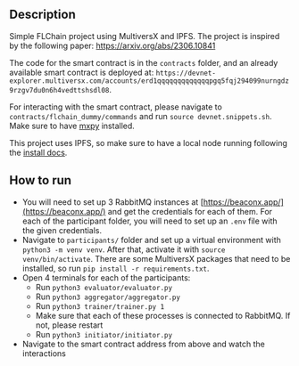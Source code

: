 ## Description

Simple FLChain project using MultiversX and IPFS. The project is inspired by the following paper: https://arxiv.org/abs/2306.10841

The code for the smart contract is in the `contracts` folder, and an already available smart contract is deployed at: `https://devnet-explorer.multiversx.com/accounts/erd1qqqqqqqqqqqqqpgq5fqj294099nurngdz9rzgv7du0n6h4vedttshsdl08`.

For interacting with the smart contract, please navigate to `contracts/flchain_dummy/commands` and run `source devnet.snippets.sh`. Make sure to have [mxpy](https://docs.multiversx.com/sdk-and-tools/sdk-py/mxpy-cli/) installed.

This project uses IPFS, so make sure to have a local node running following the [install docs](https://docs.ipfs.tech/install/).

## How to run
* You will need to set up 3 RabbitMQ instances at [https://beaconx.app/](https://beaconx.app/) and get the credentials for each of them. For each of the participant folder, you will need to set up an `.env` file with the given credentials.
* Navigate to `participants/` folder and set up a virtual environment with `python3 -m venv venv`. After that, activate it with `source venv/bin/activate`. There are some MultiversX packages that need to be installed, so run `pip install -r requirements.txt`.
* Open 4 terminals for each of the participants:
  - Run `python3 evaluator/evaluator.py` 
  - Run `python3 aggregator/aggregator.py`
  - Run `python3 trainer/trainer.py 1`
  - Make sure that each of these processes is connected to RabbitMQ. If not, please restart
  - Run `python3 initiator/initiator.py`
* Navigate to the smart contract address from above and watch the interactions
  